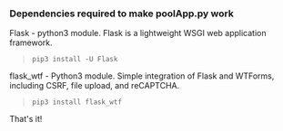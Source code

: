 ### Dependencies required to make poolApp.py work

Flask - python3 module.  Flask is a lightweight WSGI web application framework.

>```pip3 install -U Flask```

flask_wtf - Python3 module.  Simple integration of Flask and WTForms, including CSRF, file upload, and reCAPTCHA.

>```pip3 install flask_wtf```

That's it!



